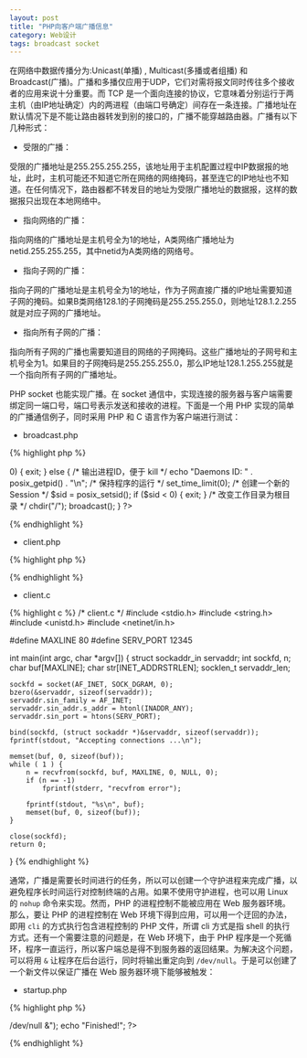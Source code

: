 ```yaml
---
layout: post
title: "PHP向客户端广播信息"
category: Web设计
tags: broadcast socket
---
```


在网络中数据传播分为:Unicast(单播)   ,   Multicast(多播或者组播)  和 Broadcast(广播)。广播和多播仅应用于UDP，它们对需将报文同时传往多个接收者的应用来说十分重要。而 TCP 是一个面向连接的协议，它意味着分别运行于两主机（由IP地址确定）内的两进程（由端口号确定）间存在一条连接。广播地址在默认情况下是不能让路由器转发到别的接口的，广播不能穿越路由器。广播有以下几种形式：

- 受限的广播：

受限的广播地址是255.255.255.255，该地址用于主机配置过程中IP数据报的地址，此时，主机可能还不知道它所在网络的网络掩码，甚至连它的IP地址也不知道。在任何情况下，路由器都不转发目的地址为受限广播地址的数据报，这样的数据报只出现在本地网络中。

- 指向网络的广播：

指向网络的广播地址是主机号全为1的地址，A类网络广播地址为netid.255.255.255，其中netid为A类网络的网络号。

- 指向子网的广播：

指向子网的广播地址是主机号全为1的地址，作为子网直接广播的IP地址需要知道子网的掩码。如果B类网络128.1的子网掩码是255.255.255.0，则地址128.1.2.255就是对应子网的广播地址。

- 指向所有子网的广播：

指向所有子网的广播也需要知道目的网络的子网掩码。这些广播地址的子网号和主机号全为1。如果目的子网掩码是255.255.255.0，那么IP地址128.1.255.255就是一个指向所有子网的广播地址。

PHP socket 也能实现广播。在 socket 通信中，实现连接的服务器与客户端需要绑定同一端口号，端口号表示发送和接收的进程。下面是一个用 PHP 实现的简单的广播通信例子，同时采用 PHP 和 C 语言作为客户端进行测试：

- broadcast.php

{% highlight php %}
<?php  # Script -- broadcast.php

/* Author @ Huoty
 *   Date @ 2015-11-17 09:58:25
 *  Brief @
 */

/* 创建广播事件 */
function broadcast()
{
	$sock = socket_create(AF_INET, SOCK_DGRAM, SOL_UDP);
	//使用IPV4格式地址，数据报形式，UDP方式传输数据

	socket_set_option($sock, SOL_SOCKET, SO_BROADCAST, 1); //设置为广播方式

	while ( true ) {
	    $msg = 'Hi! ' . date("y-m-d h:i:s",time());  //要发送的字符串
		socket_sendto($sock, $msg, strlen($msg), 0, "255.255.255.255", 12345);
		//发送，255.255.255.255是广播地址，12345是端口
		//echo "Broadcast...\n";
		sleep( 2 );
	}

	socket_close($sock); //关闭
}

/* 创建守护进程 */
$pid = pcntl_fork();
if ($pid < 0)
{
    die("fork failed!\n");
}
else if ($pid > 0)
{
    exit;
}
else
{
		/* 输出进程ID，便于 kill */
    echo "Daemons ID: " . posix_getpid() . "\n";

		/* 保持程序的运行 */
		set_time_limit(0);

		/* 创建一个新的 Session */
    $sid = posix_setsid();
    if ($sid < 0)
    {
        exit;
    }

		/* 改变工作目录为根目录 */
    chdir("/");

    broadcast();
}

?>
{% endhighlight %}

- client.php

{% highlight php %}
<?php # Script -- client.php

/* Author @ Huoty
 *   Date @ 2015-11-17 09:58:25
 *  Brief @ 
 */

//error_reporting( E_ALL );
set_time_limit( 0 );
ob_implicit_flush();

$socket = socket_create( AF_INET, SOCK_DGRAM, SOL_UDP );
if ( $socket === false ) {
    echo "socket_create() failed:reason:" . socket_strerror( socket_last_error() ) . "\n";
}

$ok = socket_bind( $socket, '255.255.255.255', 12345 );
if ( $ok === false ) {
    echo "socket_bind() failed:reason:" . socket_strerror( socket_last_error( $socket ) );
}

while ( true ) {
    $from = "";
    $port = 0;
    socket_recvfrom( $socket, $buf, 1024, 0, $from, $port );
    echo $buf . "\n";
    usleep( 1000 );
}
?>
{% endhighlight %}

- client.c

{% highlight c %}
/* client.c */
#include <stdio.h>
#include <string.h>
#include <unistd.h>
#include <netinet/in.h>

#define MAXLINE 80
#define SERV_PORT 12345

int main(int argc, char *argv[])
{
    struct sockaddr_in servaddr;
    int sockfd, n;
    char buf[MAXLINE];
    char str[INET_ADDRSTRLEN];
    socklen_t servaddr_len;

    sockfd = socket(AF_INET, SOCK_DGRAM, 0);
    bzero(&servaddr, sizeof(servaddr));
    servaddr.sin_family = AF_INET;
    servaddr.sin_addr.s_addr = htonl(INADDR_ANY);
    servaddr.sin_port = htons(SERV_PORT);

    bind(sockfd, (struct sockaddr *)&servaddr, sizeof(servaddr));
    fprintf(stdout, "Accepting connections ...\n");

    memset(buf, 0, sizeof(buf));
    while ( 1 ) {
        n = recvfrom(sockfd, buf, MAXLINE, 0, NULL, 0);
        if (n == -1)
            fprintf(stderr, "recvfrom error");

        fprintf(stdout, "%s\n", buf);
        memset(buf, 0, sizeof(buf));
    }

    close(sockfd);
    return 0;
}
{% endhighlight %}

通常，广播是需要长时间进行的任务，所以可以创建一个守护进程来完成广播，以避免程序长时间运行对控制终端的占用。如果不使用守护进程，也可以用 Linux 的 `nohup` 命令来实现。然而，PHP 的进程控制不能被应用在 Web 服务器环境。那么，要让 PHP 的进程控制在 Web 环境下得到应用，可以用一个迂回的办法，即用 `cli` 的方式执行包含进程控制的 PHP 文件，所谓 cli 方式是指 shell 的执行方式。还有一个需要注意的问题是，在 Web 环境下，由于 PHP 程序是一个死循环，程序一直运行，所以客户端总是得不到服务器的返回结果。为解决这个问题，可以将用 `&` 让程序在后台运行，同时将输出重定向到 `/dev/null`。于是可以创建了一个新文件以保证广播在 Web 服务器环境下能够被触发：

- startup.php

{% highlight php %}
<?php  # Script -- startup.php

/* Author @ Huoty
 *   Date @ 2015-12-02 16:53:43
 *  Brief @ 
 */

exec("php ./broadcast_daemons.php >/dev/null &");
echo "Finished!";

?>
{% endhighlight %}